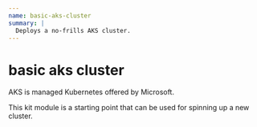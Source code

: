 ```yaml
---
name: basic-aks-cluster
summary: |
  Deploys a no-frills AKS cluster.
---
```


# basic aks cluster

AKS is managed Kubernetes offered by Microsoft.

This kit module is a starting point that can be used for spinning up a new cluster.
    
